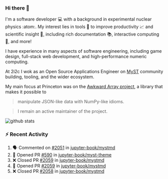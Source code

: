 ### Hi there 👋 

I'm a software developer 💻 with a background in experimental nuclear physics :atom:. My interest lies in tools :wrench: to improve productivity :chart_with_upwards_trend: and scientific insight :telescope:, including rich documentation 📚, interactive computing 🧮, and more! 

I have experience in many aspects of software engineering, including game design, full-stack web development, and high-performance numeric computing. 

At 2i2c I wok as an Open Source Applications Engineer on [MyST](https://github.com/jupyter-book/mystmd) community building, tooling, and the wider ecosystem. 

My main focus at Princeton was on the [Awkward Array project](awkward-array.org/), a library that makes it possible to 
> manipulate JSON-like data with NumPy-like idioms.

> I remain an active maintainer of the project. 

![github stats](https://github-readme-stats.vercel.app/api?username=agoose77&show_icons=true&hide_rank=true&hide_title=true&bg_color=30,e76445,904e95&text_color=efe3ec&icon_color=efe3ec)
<!--
**agoose77/agoose77** is a ✨ _special_ ✨ repository because its `README.md` (this file) appears on your GitHub profile.

Here are some ideas to get you started:

- 🔭 I’m currently working on ...
- 🌱 I’m currently learning ...
- 👯 I’m looking to collaborate on ...
- 🤔 I’m looking for help with ...
- 💬 Ask me about ...
- 📫 How to reach me: ...
- 😄 Pronouns: ...
- ⚡ Fun fact: ...
-->

### :zap: Recent Activity

<!--START_SECTION:activity-->
1. 🗣 Commented on [#2051](https://github.com/jupyter-book/mystmd/issues/2051#issuecomment-2904783257) in [jupyter-book/mystmd](https://github.com/jupyter-book/mystmd)
2. 💪 Opened PR [#590](https://github.com/jupyter-book/myst-theme/pull/590) in [jupyter-book/myst-theme](https://github.com/jupyter-book/myst-theme)
3. ❌ Closed PR [#2059](https://github.com/jupyter-book/mystmd/pull/2059) in [jupyter-book/mystmd](https://github.com/jupyter-book/mystmd)
4. 💪 Opened PR [#2059](https://github.com/jupyter-book/mystmd/pull/2059) in [jupyter-book/mystmd](https://github.com/jupyter-book/mystmd)
5. ❌ Closed PR [#2058](https://github.com/jupyter-book/mystmd/pull/2058) in [jupyter-book/mystmd](https://github.com/jupyter-book/mystmd)
<!--END_SECTION:activity-->
